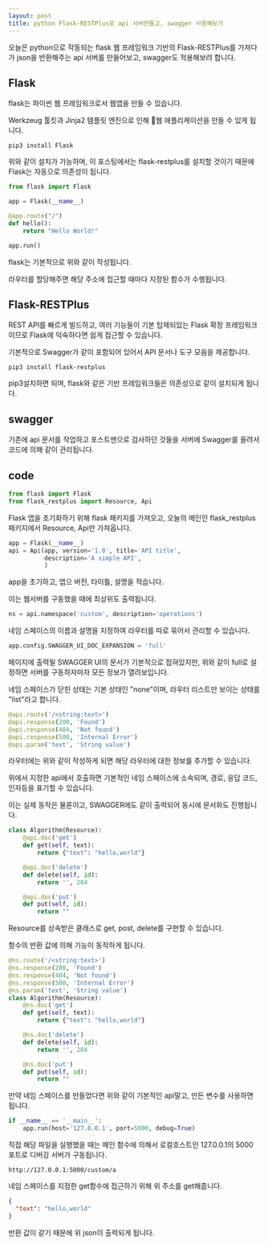 ```yaml
---
layout: post
title: python Flask-RESTPlus로 api 서버만들고, swagger 사용해보기
---
```


오늘은 python으로 작동되는 flask 웹 프레임워크 기반의 Flask-RESTPlus를 가져다가 json을 반환해주는 api 서버를 만들어보고, swagger도 적용해보려 합니다.

## Flask

flask는 파이썬 웹 프레임워크로서 웹앱을 만들 수 있습니다.

Werkzeug 툴킷과 Jinja2 템플릿 엔진으로 인해 웹 애플리케이션을 만들 수 있게 됩니다.

```
pip3 install Flask
```

위와 같이 설치가 가능하며, 이 포스팅에서는 flask-restplus를 설치할 것이기 때문에 Flask는 자동으로 의존성이 됩니다.

```python
from flask import Flask

app = Flask(__name__)

@app.route("/")
def hello():
    return "Hello World!"

app.run()
```

flask는 기본적으로 위와 같이 작성됩니다.

라우터를 할당해주면 해당 주소에 접근할 때마다 지정된 함수가 수행됩니다.

## Flask-RESTPlus

REST API를 빠르게 빌드하고, 여러 기능들이 기본 탑제되있는 Flask 확장 프레임워크이므로 Flask에 익숙하다면 쉽게 접근할 수 있습니다.

기본적으로 Swagger가 같이 포함되어 있어서 API 문서나 도구 모음을 제공합니다.

```
pip3 install flask-restplus
```

pip3설치하면 되며, flask와 같은 기반 프레임워크들은 의존성으로 같이 설치되게 됩니다.

## swagger

기존에 api 문서를 작업하고 포스트맨으로 검사하던 것들을 서버에 Swagger를 올려서 코드에 의해 같이 관리됩니다.

## code

```python
from flask import Flask
from flask_restplus import Resource, Api
```

Flask 앱을 초기화하기 위해 flask 패키지를 가져오고, 오늘의 메인인 flask_restplus 패키지에서 Resource, Api만 가져옵니다.

```python
app = Flask(__name__)
api = Api(app, version='1.0', title='API title',
          description='A simple API',
          )
```

app을 초기하고, 앱으 버전, 타이틀, 설명을 적습니다.

이는 웹서버를 구동했을 때에 최상위도 출력됩니다.

```python
ns = api.namespace('custom', description='operations')
```

네임 스페이스의 이름과 설명을 지정하여 라우터를 따로 묶어서 관리할 수 있습니다.

```python
app.config.SWAGGER_UI_DOC_EXPANSION = 'full'
```

페이지에 출력될 SWAGGER UI의 문서가 기본적으로 접혀있지만, 위와 같이 full로 설정하면 서버를 구동하자마자 모든 정보가 열려보입니다.

네임 스페이스가 닫힌 상태는 기본 상태인 "none"이며, 라우터 리스트만 보이는 상태를 "list"라고 합니다.

```python
@api.route('/<string:text>')
@api.response(200, 'Found')
@api.response(404, 'Not found')
@api.response(500, 'Internal Error')
@api.param('text', 'String value')
```

라우터에는 위와 같이 작성하게 되면 해당 라우터에 대한 정보를 추가할 수 있습니다.

위에서 지정한 api에서 호출하면 기본적인 네임 스페이스에 소속되며, 경로, 응답 코드, 인자등을 표기할 수 있습니다.

이는 실제 동작은 물론이고, SWAGGER에도 같이 출력되어 동시에 문서화도 진행됩니다.

```python
class Algorithm(Resource):
    @api.doc('get')
    def get(self, text):
        return {"text": "hello,world"}

    @api.doc('delete')
    def delete(self, id):
        return '', 204

    @api.doc('put')
    def put(self, id):
        return ""
```

Resource를 상속받은 클래스로 get, post, delete를 구현할 수 있습니다.

함수의 반환 값에 의해 기능이 동작하게 됩니다.

```python
@ns.route('/<string:text>')
@ns.response(200, 'Found')
@ns.response(404, 'Not found')
@ns.response(500, 'Internal Error')
@ns.param('text', 'String value')
class Algorithm(Resource):
    @ns.doc('get')
    def get(self, text):
        return {"text": "hello,world"}

    @ns.doc('delete')
    def delete(self, id):
        return '', 204

    @ns.doc('put')
    def put(self, id):
        return ""
```

만약 네임 스페이스를 만들었다면 위와 같이 기본적인 api말고, 만든 변수를 사용하면 됩니다.

```python
if __name__ == '__main__':
    app.run(host='127.0.0.1', port=5000, debug=True)
```

직접 해당 파일을 실행했을 때는 메인 함수에 의해서 로컬호스트인 127.0.0.1의 5000 포트로 디버깅 서버가 구동됩니다.

```
http://127.0.0.1:5000/custom/a
```

네임 스페이스를 지정한 get함수에 접근하기 위해 위 주소를 get해줍니다.

```json
{
  "text": "hello,world"
}
```

반환 값이 같기 때문에 위 json이 출력되게 됩니다.
